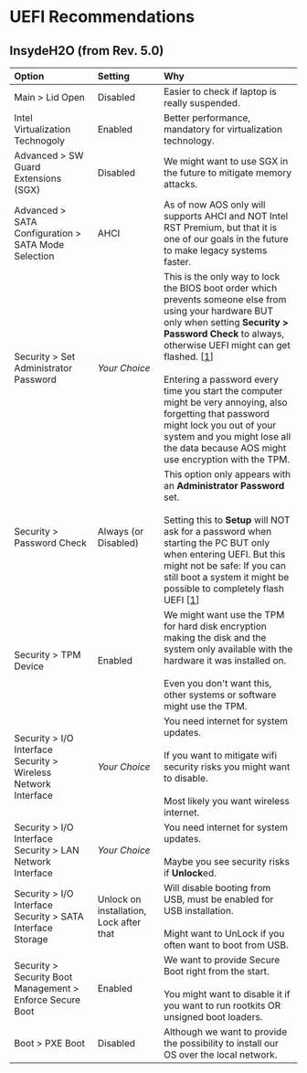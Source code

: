 # UEFI Recommendations

## InsydeH2O (from Rev. 5.0)

| Option | Setting | Why |
:------- | :------ | :--
| Main > Lid Open | Disabled | Easier to check if laptop is really suspended. |
| Intel Virtualization Technogoly | Enabled | Better performance, mandatory for virtualization technology. |
| Advanced > SW Guard Extensions (SGX) | Disabled | We might want to use SGX in the future to mitigate memory attacks. | 
| Advanced > SATA Configuration > SATA Mode Selection | AHCI | As of now AOS only will supports AHCI and NOT Intel RST Premium, but that it is one of our goals in the future to make legacy systems faster.
| Security > Set Administrator Password | *Your Choice* | This is the only way to lock the BIOS boot order which prevents someone else from using your hardware BUT only when setting **Security > Password Check** to always, otherwise UEFI might can get flashed. [[1](http://d-minds.com.ar/documents/blog.php?entry_id=1359466865&title=how-to-remove-a-bios-password-from-an-insyde-h2o-efi-bios)] <br><br> Entering a password every time you start the computer might be very annoying, also forgetting that password might lock you out of your system and you might lose all the data because AOS might use encryption with the TPM.
| Security > Password Check | Always (or Disabled) | This option only appears with an **Administrator Password** set. <br><br> Setting this to **Setup** will NOT ask for a password when starting the PC BUT only when entering UEFI. But this might not be safe: If you can still boot a system it might be possible to completely flash UEFI [[1](http://d-minds.com.ar/documents/blog.php?entry_id=1359466865&title=how-to-remove-a-bios-password-from-an-insyde-h2o-efi-bios)]
| Security > TPM Device | Enabled | We might want use the TPM for hard disk encryption making the disk and the system only available with the hardware it was installed on. <br><br> Even you don't want this, other systems or software might use the TPM.
| Security > I/O Interface Security > Wireless Network Interface | *Your Choice* | You need internet for system updates. <br><br> If you want to mitigate wifi security risks you might want to disable. <br><br> Most likely you want wireless internet.
| Security > I/O Interface Security > LAN Network Interface | *Your Choice* | You need internet for system updates. <br><br> Maybe you see security risks if **Unlock**ed.
| Security > I/O Interface Security > SATA Interface Storage | Unlock on installation, Lock after that | Will disable booting from USB, must be enabled for USB installation. <br><br> Might want to UnLock if you often want to boot from USB.
| Security > Security Boot Management > Enforce Secure Boot | Enabled | We want to provide Secure Boot right from the start. <br><br> You might want to disable it if you want to run rootkits OR unsigned boot loaders.
| Boot > PXE Boot | Disabled | Although we want to provide the possibility to install our OS over the local network.